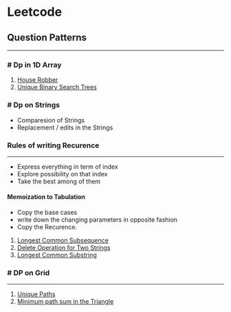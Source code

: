 # Leetcode

## Question Patterns
-----------------------------------------------------------------------------------------------------------------------------------------------

### # Dp in 1D Array
1. [ House Robber](https://leetcode.com/problems/house-robber/)
3. [Unique Binary Search Trees](https://tinyl.io/7lJU)


###  # Dp on Strings

* Comparesion of Strings
* Replacement / edits in the Strings

###  Rules of writing Recurence
-------------------------------------------------------------------------------------------------------------------------------
  * Express everything in term of index
  * Explore possibility on that index
  * Take the best among of them

####  Memoization to Tabulation
   * Copy the base cases
   * write down the changing parameters in opposite fashion
   * Copy the Recurence.




1. [Longest Common Subsequence](https://leetcode.com/problems/longest-common-subsequence/)
2. [Delete Operation for Two Strings](https://tinyl.io/7uxc)
3. [Longest Common Substring](https://tinyl.io/7vCL)


###  # DP on Grid
---------------------------------------------------------------------------------
1. [Unique Paths](https://tinyl.io/7wNf)
2. [Minimum path sum in the Triangle](https://tinyl.io/7wPv)









